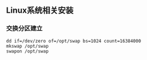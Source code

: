 
## Linux系统相关安装

### 交换分区建立
```
dd if=/dev/zero of=/opt/swap bs=1024 count=16384000
mkswap /opt/swap
swapon /opt/swap
```
